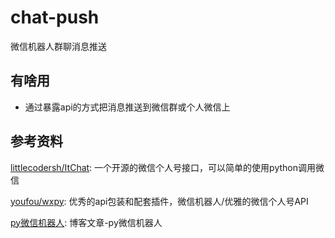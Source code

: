 # chat-push
微信机器人群聊消息推送
## 有啥用
- 通过暴露api的方式把消息推送到微信群或个人微信上

## 参考资料
[littlecodersh/ItChat][littlecodersh/ItChat]: 一个开源的微信个人号接口，可以简单的使用python调用微信

[youfou/wxpy][youfou-wxpy]: 优秀的api包装和配套插件，微信机器人/优雅的微信个人号API

[py微信机器人][1]: 博客文章-py微信机器人

[1]:https://www.cnblogs.com/guobaoyuan/p/9635425.html	"py微信机器人"
[youfou-wxpy]: https://github.com/youfou/wxpy
[littlecodersh/ItChat]: https://github.com/littlecodersh/ItChat
